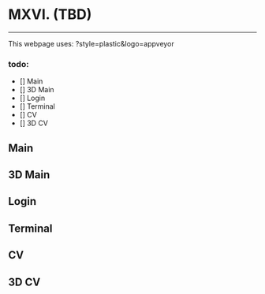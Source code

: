 # MXVI. (TBD)
---

This webpage uses:
?style=plastic&logo=appveyor

### todo:
- [] Main
- [] 3D Main
- [] Login
- [] Terminal
- [] CV
- [] 3D CV

## Main

## 3D Main

## Login 

## Terminal 

## CV 

## 3D CV 